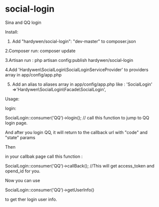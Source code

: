 social-login
============

Sina and QQ login


Install:

1. Add   "hardywen/social-login": "dev-master"   to composer.json

2.Composer run: composer update 

3.Artisan run : php artisan config:publish hardywen/social-login

4.Add  'Hardywen\SocialLogin\SocialLoginServiceProvider' to providers array in app/config/app.php

5. Add an alias to aliases array in app/config/app.php like : 'SocialLogin'     =>'Hardywen\SocialLogin\Facade\SocialLogin',


Usage:

login:

SocialLogin::consumer('QQ')->login(); // call this function to jump to QQ login page.

And after you login QQ, it will return to the callback url with "code" and "state" params

Then

in your callbak page call this function :  

SocialLogin::consumer('QQ')->callBack(); //This will get access_token and opend_id for you.

Now you can use 

SocialLogin::consumer('QQ')->getUserInfo()  

to get ther login user info.

